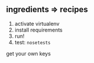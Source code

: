 ## ingredients => recipes

1. activate virtualenv
2. install requirements
3. run!
4. test: `nosetests`


get your own keys